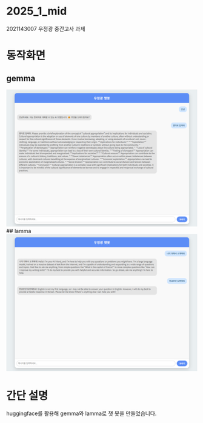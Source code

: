 # 2025_1_mid
2021143007 우정광 중간고사 과제

# 동작화면

## gemma
<img src = "gemma.png">
## lamma
<img src = "llama.png">

# 간단 설명
huggingface를 활용해 gemma와 lamma로 챗 봇을 만들었습니다.
